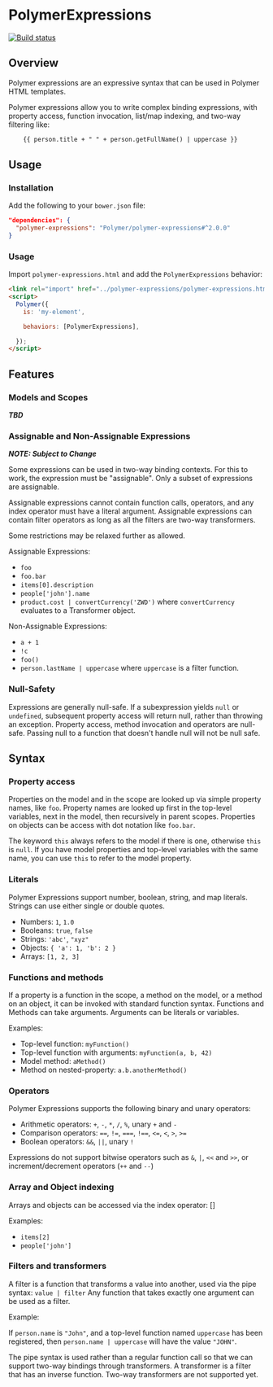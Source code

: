 PolymerExpressions
==================

[![Build status](http://www.polymer-project.org/build/polymer-expressions/status.png "Build status")](http://build.chromium.org/p/client.polymer/waterfall)

## Overview

Polymer expressions are an expressive syntax that can be used in Polymer HTML
templates.

Polymer expressions allow you to write complex binding expressions, with
property access, function invocation, list/map indexing, and two-way filtering
like:

```html
    {{ person.title + " " + person.getFullName() | uppercase }}
```

## Usage

### Installation

Add the following to your `bower.json` file:

```json
"dependencies": {
  "polymer-expressions": "Polymer/polymer-expressions#^2.0.0"
}
```

### Usage

Import `polymer-expressions.html` and add the `PolymerExpressions` behavior:

```html
<link rel="import" href="../polymer-expressions/polymer-expressions.html">
<script>
  Polymer({
    is: 'my-element',

    behaviors: [PolymerExpressions],

  });
</script>
```

## Features

### Models and Scopes

***TBD***

### Assignable and Non-Assignable Expressions

***NOTE: Subject to Change***

Some expressions can be used in two-way binding contexts. For this to work,
the expression must be "assignable". Only a subset of expressions are
assignable.

Assignable expressions cannot contain function calls, operators, and
any index operator must have a literal argument. Assignable expressions can
contain filter operators as long as all the filters are two-way transformers.

Some restrictions may be relaxed further as allowed.

Assignable Expressions:

 * `foo`
 * `foo.bar`
 * `items[0].description`
 * `people['john'].name`
 * `product.cost | convertCurrency('ZWD')` where `convertCurrency` evaluates to
   a Transformer object.

Non-Assignable Expressions:

 * `a + 1`
 * `!c`
 * `foo()`
 * `person.lastName | uppercase` where `uppercase` is a filter function.

### Null-Safety

Expressions are generally null-safe. If a subexpression yields `null` or
`undefined`, subsequent property access will return null, rather than throwing
an exception. Property access, method invocation and operators are null-safe. Passing null to a function that doesn't handle null will not be null safe.

## Syntax

### Property access

Properties on the model and in the scope are looked up via simple property
names, like `foo`. Property names are looked up first in the top-level
variables, next in the model, then recursively in parent scopes. Properties on
objects can be access with dot notation like `foo.bar`.

The keyword `this` always refers to the model if there is one, otherwise `this`
is `null`. If you have model properties and top-level variables with the same
name, you can use `this` to refer to the model property.

### Literals

Polymer Expressions support number, boolean, string, and map literals. Strings
can use either single or double quotes.

 * Numbers: `1`, `1.0`
 * Booleans: `true`, `false`
 * Strings: `'abc'`, `"xyz"`
 * Objects: `{ 'a': 1, 'b': 2 }`
 * Arrays: `[1, 2, 3]`

### Functions and methods

If a property is a function in the scope, a method on the model, or a method on
an object, it can be invoked with standard function syntax. Functions and
Methods can take arguments. Arguments can be literals or variables.

Examples:

 * Top-level function: `myFunction()`
 * Top-level function with arguments: `myFunction(a, b, 42)`
 * Model method: `aMethod()`
 * Method on nested-property: `a.b.anotherMethod()`

### Operators

Polymer Expressions supports the following binary and unary operators:

 * Arithmetic operators: `+`, `-`, `*`, `/`, `%`, unary `+` and `-`
 * Comparison operators: `==`, `!=`, `===`, `!==`, `<=`, `<`, `>`, `>=`
 * Boolean operators: `&&`, `||`, unary `!`

Expressions do not support bitwise operators such as `&`, `|`, `<<` and `>>`, or
increment/decrement operators (`++` and `--`)

### Array and Object indexing

Arrays and objects can be accessed via the index operator: []

Examples:

 * `items[2]`
 * `people['john']`

### Filters and transformers

A filter is a function that transforms a value into another, used via the pipe
syntax: `value | filter` Any function that takes exactly one argument can be
used as a filter.

Example:

If `person.name` is `"John"`, and a top-level function named `uppercase` has
been registered, then `person.name | uppercase` will have the value `"JOHN"`.

The pipe syntax is used rather than a regular function call so that we can
support two-way bindings through transformers. A transformer is a filter that
has an inverse function. Two-way transformers are not supported yet.
